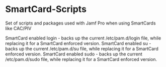 # SmartCard-Scripts
Set of scripts and packages used with Jamf Pro when using SmartCards like CAC/PIV

SmartCard enabled login - backs up the current /etc/pam.d/login file, while replacing it for a SmartCard enforced version.
SmartCard enabled su - backs up the current /etc/pam.d/su file, while replacing it for a SmartCard enforced version.
SmartCard enabled sudo - backs up the current /etc/pam.d/sudo file, while replacing it for a SmartCard enforced version.
